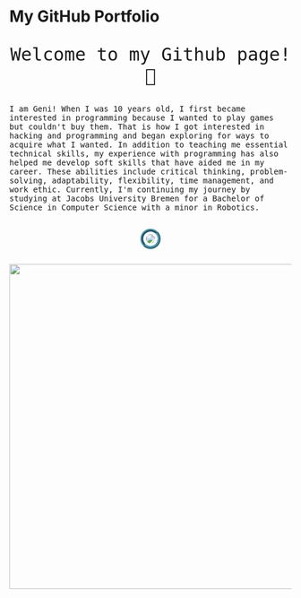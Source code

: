 # My GitHub Portfolio

<!-- Magic happens here... -->
<main style="font-family: 'Spline Sans Mono', monospace;">
<p style="font-size: 2rem; text-align:center"> Welcome to my Github page! 👋 </p>
<p>
    I am Geni! When I was 10 years old, I first became interested in programming because I wanted to play games but couldn't buy them. That is how I got interested in hacking and programming and began exploring for ways to acquire what I wanted. In addition to teaching me essential technical skills, my experience with programming has also helped me develop soft skills that have aided me in my career. These abilities include critical thinking, problem-solving, adaptability, flexibility, time management, and work ethic. Currently, I'm continuing my journey by studying at Jacobs University Bremen for a Bachelor of Science in Computer Science with a minor in Robotics.
</p>
</br>
<div style="display: flex; justify-content: center;">
    <img src="https://media.tenor.com/vrFbK2_nYwoAAAAC/vaporwave.gif" style="border: 0.35rem ridge #479cb8; padding: 0.3rem ;border-radius: 7rem; margin-bottom: 0.7rem ">
</div>
</br>
<div style="display: flex; justify-content: center;">
    <img src="https://github-readme-stats.vercel.app/api?username=gen1-m&show_icons=true&theme=ayu-mirage" width="580"/>
</div>
</main>  
    <!-- <img src="https://giffiles.alphacoders.com/124/124961.gif" -->
